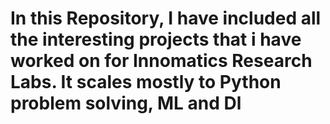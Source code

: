 <h1>In this Repository, I have included all the interesting projects that i have worked on for Innomatics Research Labs. It scales mostly to Python problem solving, ML and Dl</h1>
